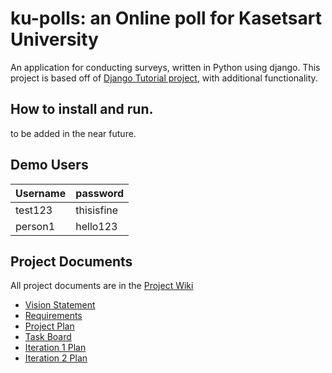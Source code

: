 # ku-polls: an Online poll for Kasetsart University

An application for conducting surveys, written in Python using django. This project is based off of [Django Tutorial project][django-tutorial],
with additional functionality.

## How to install and run.
to be added in the near future.

## Demo Users
| Username |  password  |
|----------|------------|
| test123  | thisisfine |
| person1  | hello123   |

##  Project Documents

All project documents are in the [Project Wiki](../../wiki/Home)

- [Vision Statement](../../wiki/Vision%20Statement)
- [Requirements](../../wiki/Requirements)
- [Project Plan](../../wiki/Software%20Development%20Plan)
- [Task Board](https://github.com/users/Halcyon905/projects/2/views/1)
- [Iteration 1 Plan](../../wiki/Iteration%201%20Plan)
- [Iteration 2 Plan](../../wiki/Iteration%202%20Plan)

[django-tutorial]: https://docs.djangoproject.com/en/4.1/intro/tutorial01/

